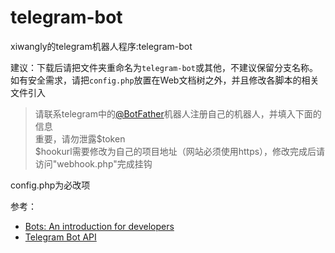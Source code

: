 # telegram-bot
xiwangly的telegram机器人程序:telegram-bot

建议：下载后请把文件夹重命名为`telegram-bot`或其他，不建议保留分支名称。如有安全需求，请把`config.php`放置在Web文档树之外，并且修改各脚本的相关文件引入

>请联系telegram中的[@BotFather](https://t.me/BotFather)机器人注册自己的机器人，并填入下面的信息<br/>
>重要，请勿泄露$token<br/>
>$hookurl需要修改为自己的项目地址（网站必须使用https），修改完成后请访问"webhook.php"完成挂钩

config.php为必改项

参考：
* [Bots: An introduction for developers](https://core.telegram.org/bots)
* [Telegram Bot API](https://core.telegram.org/bots/api)
